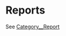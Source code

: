 # Reports

See [Category__Report](https://reannz.atlassian.net/wiki/pages/createpage.action?spaceKey=BeSTGRID&title=Category__Report&linkCreation=true&fromPageId=3816950653)

